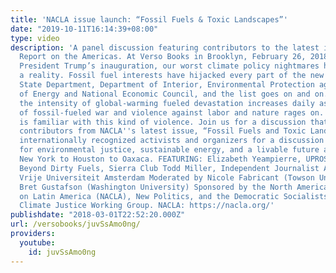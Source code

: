 ```yaml
---
title: 'NACLA issue launch: “Fossil Fuels & Toxic Landscapes”'
date: "2019-10-11T16:14:39+08:00"
type: video
description: 'A panel discussion featuring contributors to the latest issue of NACLA
  Report on the Americas. At Verso Books in Brooklyn, February 26, 2018. A year after
  President Trump’s inauguration, our worst climate policy nightmares have become
  a reality. Fossil fuel interests have hijacked every part of the new administration—the
  State Department, Department of Interior, Environmental Protection agency, Department
  of Energy and National Economic Council, and the list goes on and on. Meanwhile,
  the intensity of global-warming fueled devastation increases daily as over a century
  of fossil-fueled war and violence against labor and nature rages on. Latin America
  is familiar with this kind of violence. Join us for a discussion that brings together
  contributors from NACLA''s latest issue, “Fossil Fuels and Toxic Landscapes,” with
  internationally recognized activists and organizers for a discussion on the fight
  for environmental justice, sustainable energy, and a livable future across border—from
  New York to Houston to Oaxaca. FEATURING: Elizabeth Yeampierre, UPROSE Bryan Parras,
  Beyond Dirty Fuels, Sierra Club Todd Miller, Independent Journalist Alexander Dunlap,
  Vrije Universiteit Amsterdam Moderated by Nicole Fabricant (Towson University) and
  Bret Gustafson (Washington University) Sponsored by the North American Congress
  on Latin America (NACLA), New Politics, and the Democratic Socialists of America
  Climate Justice Working Group. NACLA: https://nacla.org/'
publishdate: "2018-03-01T22:52:20.000Z"
url: /versobooks/juvSsAmo0ng/
providers:
  youtube:
    id: juvSsAmo0ng
---
```


